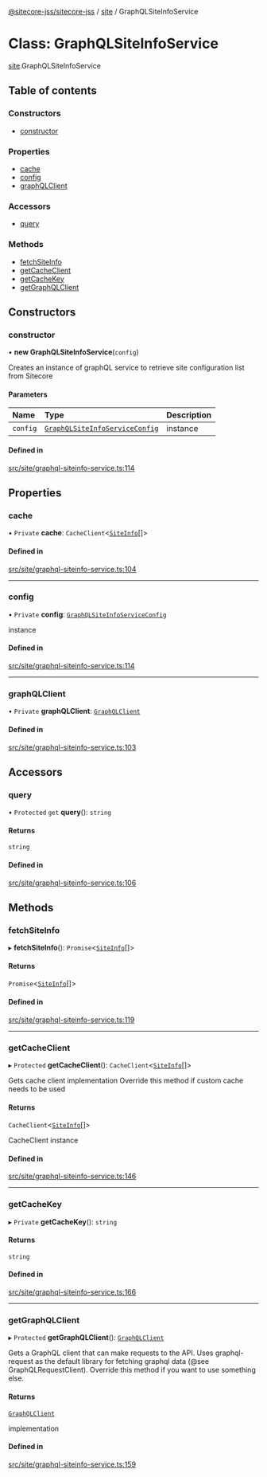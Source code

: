 [@sitecore-jss/sitecore-jss](../README.md) / [site](../modules/site.md) / GraphQLSiteInfoService

# Class: GraphQLSiteInfoService

[site](../modules/site.md).GraphQLSiteInfoService

## Table of contents

### Constructors

- [constructor](site.GraphQLSiteInfoService.md#constructor)

### Properties

- [cache](site.GraphQLSiteInfoService.md#cache)
- [config](site.GraphQLSiteInfoService.md#config)
- [graphQLClient](site.GraphQLSiteInfoService.md#graphqlclient)

### Accessors

- [query](site.GraphQLSiteInfoService.md#query)

### Methods

- [fetchSiteInfo](site.GraphQLSiteInfoService.md#fetchsiteinfo)
- [getCacheClient](site.GraphQLSiteInfoService.md#getcacheclient)
- [getCacheKey](site.GraphQLSiteInfoService.md#getcachekey)
- [getGraphQLClient](site.GraphQLSiteInfoService.md#getgraphqlclient)

## Constructors

### constructor

• **new GraphQLSiteInfoService**(`config`)

Creates an instance of graphQL service to retrieve site configuration list from Sitecore

#### Parameters

| Name | Type | Description |
| :------ | :------ | :------ |
| `config` | [`GraphQLSiteInfoServiceConfig`](../modules/site.md#graphqlsiteinfoserviceconfig) | instance |

#### Defined in

[src/site/graphql-siteinfo-service.ts:114](https://github.com/Sitecore/jss/blob/87b3463ab/packages/sitecore-jss/src/site/graphql-siteinfo-service.ts#L114)

## Properties

### cache

• `Private` **cache**: `CacheClient`<[`SiteInfo`](../modules/site.md#siteinfo)[]\>

#### Defined in

[src/site/graphql-siteinfo-service.ts:104](https://github.com/Sitecore/jss/blob/87b3463ab/packages/sitecore-jss/src/site/graphql-siteinfo-service.ts#L104)

___

### config

• `Private` **config**: [`GraphQLSiteInfoServiceConfig`](../modules/site.md#graphqlsiteinfoserviceconfig)

instance

#### Defined in

[src/site/graphql-siteinfo-service.ts:114](https://github.com/Sitecore/jss/blob/87b3463ab/packages/sitecore-jss/src/site/graphql-siteinfo-service.ts#L114)

___

### graphQLClient

• `Private` **graphQLClient**: [`GraphQLClient`](../interfaces/index.GraphQLClient.md)

#### Defined in

[src/site/graphql-siteinfo-service.ts:103](https://github.com/Sitecore/jss/blob/87b3463ab/packages/sitecore-jss/src/site/graphql-siteinfo-service.ts#L103)

## Accessors

### query

• `Protected` `get` **query**(): `string`

#### Returns

`string`

#### Defined in

[src/site/graphql-siteinfo-service.ts:106](https://github.com/Sitecore/jss/blob/87b3463ab/packages/sitecore-jss/src/site/graphql-siteinfo-service.ts#L106)

## Methods

### fetchSiteInfo

▸ **fetchSiteInfo**(): `Promise`<[`SiteInfo`](../modules/site.md#siteinfo)[]\>

#### Returns

`Promise`<[`SiteInfo`](../modules/site.md#siteinfo)[]\>

#### Defined in

[src/site/graphql-siteinfo-service.ts:119](https://github.com/Sitecore/jss/blob/87b3463ab/packages/sitecore-jss/src/site/graphql-siteinfo-service.ts#L119)

___

### getCacheClient

▸ `Protected` **getCacheClient**(): `CacheClient`<[`SiteInfo`](../modules/site.md#siteinfo)[]\>

Gets cache client implementation
Override this method if custom cache needs to be used

#### Returns

`CacheClient`<[`SiteInfo`](../modules/site.md#siteinfo)[]\>

CacheClient instance

#### Defined in

[src/site/graphql-siteinfo-service.ts:146](https://github.com/Sitecore/jss/blob/87b3463ab/packages/sitecore-jss/src/site/graphql-siteinfo-service.ts#L146)

___

### getCacheKey

▸ `Private` **getCacheKey**(): `string`

#### Returns

`string`

#### Defined in

[src/site/graphql-siteinfo-service.ts:166](https://github.com/Sitecore/jss/blob/87b3463ab/packages/sitecore-jss/src/site/graphql-siteinfo-service.ts#L166)

___

### getGraphQLClient

▸ `Protected` **getGraphQLClient**(): [`GraphQLClient`](../interfaces/index.GraphQLClient.md)

Gets a GraphQL client that can make requests to the API. Uses graphql-request as the default
library for fetching graphql data (@see GraphQLRequestClient). Override this method if you
want to use something else.

#### Returns

[`GraphQLClient`](../interfaces/index.GraphQLClient.md)

implementation

#### Defined in

[src/site/graphql-siteinfo-service.ts:159](https://github.com/Sitecore/jss/blob/87b3463ab/packages/sitecore-jss/src/site/graphql-siteinfo-service.ts#L159)
